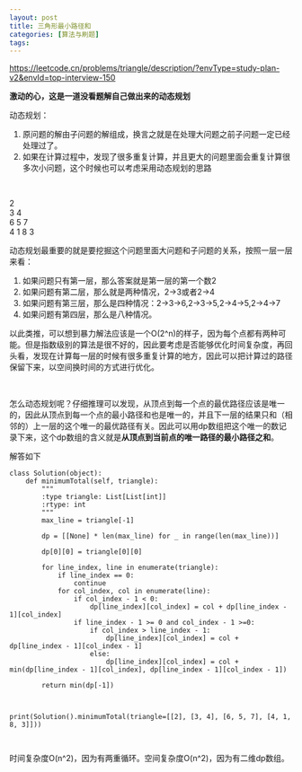 ```yaml
---
layout: post
title: 三角形最小路径和
categories: [算法与刷题]
tags: 
---
```


https://leetcode.cn/problems/triangle/description/?envType=study-plan-v2&envId=top-interview-150

**激动的心，这是一道没看题解自己做出来的动态规划**
<br/>

动态规划：
1. 原问题的解由子问题的解组成，换言之就是在处理大问题之前子问题一定已经处理过了。
2. 如果在计算过程中，发现了很多重复计算，并且更大的问题里面会重复计算很多次小问题，这个时候也可以考虑采用动态规划的思路
<br/>

2
<br/>
3 4 
<br/>
6 5 7
<br/>
4 1 8 3
<br/>

动态规划最重要的就是要挖掘这个问题里面大问题和子问题的关系，按照一层一层来看：
1. 如果问题只有第一层，那么答案就是第一层的第一个数2
2. 如果问题有第二层，那么就是两种情况，2->3或者2->4
3. 如果问题有第三层，那么是四种情况：2->3->6,2->3->5,2->4->5,2->4->7
4. 如果问题有第四层，那么是八种情况。

以此类推，可以想到暴力解法应该是一个O(2^n)的样子，因为每个点都有两种可能。但是指数级别的算法是很不好的，因此要考虑是否能够优化时间复杂度，再回头看，发现在计算每一层的时候有很多重复计算的地方，因此可以把计算过的路径保留下来，以空间换时间的方式进行优化。

<br/>

怎么动态规划呢？仔细推理可以发现，从顶点到每一个点的最优路径应该是唯一的，因此从顶点到每一个点的最小路径和也是唯一的，并且下一层的结果只和（相邻的）上一层的这个唯一的最优路径有关。因此可以用dp数组把这个唯一的数记录下来，这个dp数组的含义就是**从顶点到当前点的唯一路径的最小路径之和**。

解答如下
<br/>

```
class Solution(object):
    def minimumTotal(self, triangle):
        """
        :type triangle: List[List[int]]
        :rtype: int
        """
        max_line = triangle[-1]

        dp = [[None] * len(max_line) for _ in range(len(max_line))]

        dp[0][0] = triangle[0][0]
        
        for line_index, line in enumerate(triangle):
            if line_index == 0:
                continue
            for col_index, col in enumerate(line):
                if col_index - 1 < 0:
                    dp[line_index][col_index] = col + dp[line_index - 1][col_index]
                if line_index - 1 >= 0 and col_index - 1 >=0:
                    if col_index > line_index - 1:
                        dp[line_index][col_index] = col + dp[line_index - 1][col_index - 1]
                    else:
                        dp[line_index][col_index] = col + min(dp[line_index - 1][col_index], dp[line_index - 1][col_index - 1])
        
        return min(dp[-1])



print(Solution().minimumTotal(triangle=[[2], [3, 4], [6, 5, 7], [4, 1, 8, 3]]))



```

时间复杂度O(n^2)，因为有两重循环。空间复杂度O(n^2)，因为有二维dp数组。